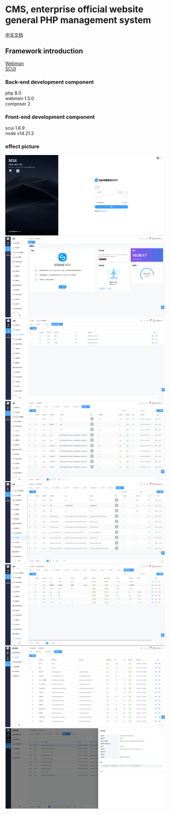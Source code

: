 # CMS, enterprise official website general PHP management system

[中文文档](./README.md)


## Framework introduction
[Webman](https://github.com/walkor/webman)    
[SCUI](https://gitee.com/lolicode/scui)


### Back-end development component
php 8.0     
webmen 1.5.0     
composer 2

### Front-end development component
scui 1.6.9      
node v14.21.3       

### effect picture
![1.png](./images/1.png)
![2.png](./images/2.png)
![3.png](./images/3.png)
![4.png](./images/4.png)
![5.png](./images/5.png)
![6.png](./images/6.png)
![7.png](./images/7.png)
![8.png](./images/8.png)
